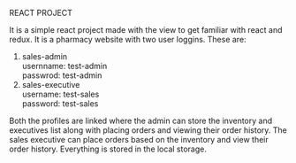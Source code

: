 REACT PROJECT

It is a simple react project made with the view to get familiar with react and redux. It is a pharmacy website with two user loggins. These are:
1. sales-admin  
   usernname: test-admin  
   passwrod: test-admin
2. sales-executive  
   username: test-sales  
   password: test-sales
   
Both the profiles are linked where the admin can store the inventory and executives list along with placing orders and viewing their order history. The sales executive can place orders based on the inventory and view their order history.
Everything is stored in the local storage.

